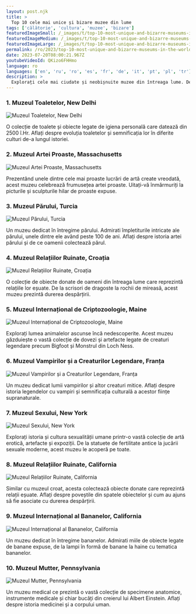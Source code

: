 ```yaml
---
layout: post.njk
title: >
  Top 10 cele mai unice și bizare muzee din lume
tags: ['călătorie', 'cultura', 'muzee', 'bizare']
featuredImageSmall: /_images/t/top-10-most-unique-and-bizarre-museums-in-the-world-cover-ro-small.webp
featuredImageMedium: /_images/t/top-10-most-unique-and-bizarre-museums-in-the-world-cover-ro-medium.webp
featuredImageLarge: /_images/t/top-10-most-unique-and-bizarre-museums-in-the-world-cover-ro-large.webp
permalink: /ro/2023/top-10-most-unique-and-bizarre-museums-in-the-world.html
date: 2023-07-20T08:00:21.967Z
youtubeVideoId: QKizo6FHHmo
language: ro
languages: ['en', 'ru', 'ro', 'es', 'fr', 'de', 'it', 'pt', 'pl', 'tr']
description: >
  Explorați cele mai ciudate și neobișnuite muzee din întreaga lume. De la toalete la păr, aceste muzee prezintă unele dintre cele mai ciudate colecții pe care le veți vedea vreodată!
---
```


### 1. Muzeul Toaletelor, New Delhi

![Muzeul Toaletelor, New Delhi](/_images/b/bc419638c5106097dede9cde9efba2e4-medium.webp)

O colecție de toalete și obiecte legate de igiena personală care datează din 2500 î.Hr. Aflați despre evoluția toaletelor și semnificația lor în diferite culturi de-a lungul istoriei.

### 2. Muzeul Artei Proaste, Massachusetts

![Muzeul Artei Proaste, Massachusetts](/_images/4/469f97f2dee1cd40273713ad9a9c3a77-medium.webp)

Prezentând unele dintre cele mai proaste lucrări de artă create vreodată, acest muzeu celebrează frumusețea artei proaste. Uitați-vă înmărmuriți la picturile și sculpturile hilar de proaste expuse.

### 3. Muzeul Părului, Turcia

![Muzeul Părului, Turcia](/_images/b/b4942d53c76e2e2194858c269092b605-medium.webp)

Un muzeu dedicat în întregime părului. Admirati împletiturile intricate ale părului, unele dintre ele având peste 100 de ani. Aflați despre istoria artei părului și de ce oamenii colectează părul.

### 4. Muzeul Relațiilor Ruinate, Croația

![Muzeul Relațiilor Ruinate, Croația](/_images/7/709d7006d9d87fc53711be883f25e79a-medium.webp)

O colecție de obiecte donate de oameni din întreaga lume care reprezintă relațiile lor eșuate. De la scrisori de dragoste la rochii de mireasă, acest muzeu prezintă durerea despărțirii.

### 5. Muzeul Internațional de Criptozoologie, Maine

![Muzeul Internațional de Criptozoologie, Maine](/_images/8/81126bd684f0110ebb1c73e68c4eae66-medium.webp)

Explorați lumea animalelor ascunse încă nedescoperite. Acest muzeu găzduiește o vastă colecție de dovezi și artefacte legate de creaturi legendare precum Bigfoot și Monstrul din Loch Ness.

### 6. Muzeul Vampirilor și a Creaturilor Legendare, Franța

![Muzeul Vampirilor și a Creaturilor Legendare, Franța](/_images/d/da35f06f7a0b5d85f7b6844000e75fdf-medium.webp)

Un muzeu dedicat lumii vampirilor și altor creaturi mitice. Aflați despre istoria legendelor cu vampiri și semnificația culturală a acestor ființe supranaturale.

### 7. Muzeul Sexului, New York

![Muzeul Sexului, New York](/_images/5/5ddd386e9ddac758dada9fd7311bbeb1-medium.webp)

Explorați istoria și cultura sexualității umane printr-o vastă colecție de artă erotică, artefacte și expoziții. De la statuete de fertilitate antice la jucării sexuale moderne, acest muzeu le acoperă pe toate.

### 8. Muzeul Relațiilor Ruinate, California

![Muzeul Relațiilor Ruinate, California](/_images/d/d41adececedad4e58aafe605eb3684d9-medium.webp)

Similar cu muzeul croat, acesta colectează obiecte donate care reprezintă relații eșuate. Aflați despre poveștile din spatele obiectelor și cum au ajuns să fie asociate cu durerea despărțirii.

### 9. Muzeul Internațional al Bananelor, California

![Muzeul Internațional al Bananelor, California](/_images/0/0a8a6d9841a3c8af33f39795fd62ce01-medium.webp)

Un muzeu dedicat în întregime bananelor. Admirati miile de obiecte legate de banane expuse, de la lampi în formă de banane la haine cu tematica bananelor.

### 10. Muzeul Mutter, Pennsylvania

![Muzeul Mutter, Pennsylvania](/_images/8/833215f285d040da1611b445b93fe567-medium.webp)

Un muzeu medical ce prezintă o vastă colecție de specimene anatomice, instrumente medicale și chiar bucăți din creierul lui Albert Einstein. Aflați despre istoria medicinei și a corpului uman.

